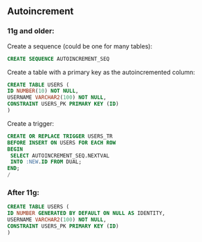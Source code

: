 ## Autoincrement

### 11g and older:
Create a sequence (could be one for many tables):
```sql
CREATE SEQUENCE AUTOINCREMENT_SEQ
```
Create a table with a primary key as the autoincremented column:
```sql
CREATE TABLE USERS (
ID NUMBER(10) NOT NULL, 
USERNAME VARCHAR2(100) NOT NULL, 
CONSTRAINT USERS_PK PRIMARY KEY (ID) 
)
```
Create a trigger:
```sql
CREATE OR REPLACE TRIGGER USERS_TR
BEFORE INSERT ON USERS FOR EACH ROW
BEGIN
 SELECT AUTOINCREMENT_SEQ.NEXTVAL
 INTO :NEW.ID FROM DUAL;
END;
/
```
### After 11g:
```sql
CREATE TABLE USERS (
ID NUMBER GENERATED BY DEFAULT ON NULL AS IDENTITY, 
USERNAME VARCHAR2(100) NOT NULL,
CONSTRAINT USERS_PK PRIMARY KEY (ID)
)
```
